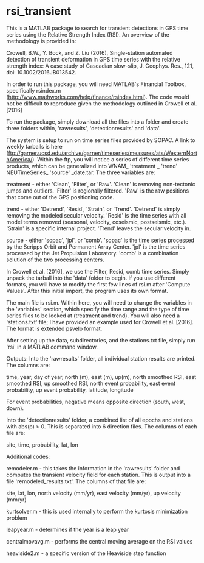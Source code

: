 # rsi_transient

This is a MATLAB package to search for transient detections in GPS time series using the Relative Strength Index (RSI). An overview of the methodology is provided in:

Crowell, B.W., Y. Bock, and Z. Liu (2016), Single-station automated detection of transient deformation in GPS time series with the relative strength index: A case study of Cascadian slow-slip, J. Geophys. Res., 121, doi: 10.1002/2016JB013542.

In order to run this package, you will need MATLAB's Financial Toolbox, specifically rsindex.m (http://www.mathworks.com/help/finance/rsindex.html). The code would not be difficult to reproduce given the methodology outlined in Crowell et al. [2016]

To run the package, simply download all the files into a folder and create three folders within, 'rawresults', 'detectionresults' and 'data'.

The system is setup to run on time series files provided by SOPAC. A link to weekly tarballs is here (ftp://garner.ucsd.edu/archive/garner/timeseries/measures/ats/WesternNorthAmerica/). Within the ftp, you will notice a series of different time series products, which can be generalized into WNAM_ 'treatment _ 'trend' NEUTimeSeries_ 'source' _date.tar. The three variables are:

treatment - either 'Clean', 'Filter', or 'Raw'. 'Clean' is removing non-tectonic jumps and outliers. 'Filter' is regionally filtered. 'Raw' is the raw positions that come out of the GPS positioning code.

trend - either 'Detrend', 'Resid', 'Strain', or 'Trend'. 'Detrend' is simply removing the modeled secular velocity. 'Resid' is the time series with all model terms removed (seasonal, velocity, coseismic, postseismic, etc.). 'Strain' is a specific internal project. 'Trend' leaves the secular velocity in.

source - either 'sopac', 'jpl', or 'comb'. 'sopac' is the time series processed by the Scripps Orbit and Permanent Array Center. 'jpl' is the time series processed by the Jet Propulsion Laboratory. 'comb' is a combination solution of the two processing centers.

In Crowell et al. [2016], we use the Filter, Resid, comb time series. Simply unpack the tarball into the 'data' folder to begin. If you use different formats, you will have to modify the first few lines of rsi.m after 'Compute Values'. After this initial import, the program uses its own format.

The main file is rsi.m. Within here, you will need to change the variables in the 'variables' section, which specify the time range and the type of time series files to be looked at (treatment and trend). You will also need a 'stations.txt' file; I have provided an example used for Crowell et al. [2016]. The format is extended psvelo format.

After setting up the data, subdirectories, and the stations.txt file, simply run 'rsi' in a MATLAB command window. 

Outputs:
Into the 'rawresults' folder, all individual station results are printed. The columns are:

time, year, day of year, north (m), east (m), up(m), north smoothed RSI, east smoothed RSI, up smoothed RSI, north event probability, east event probability, up event probability, latitude, longitude

For event probabilities, negative means opposite direction (south, west, down).

Into the 'detectionresults' folder, a combined list of all epochs and stations with abs(p) > 0. This is separated into 6 direction files. The columns of each file are:

site, time, probability, lat, lon

Additional codes:

remodeler.m - this takes the information in the 'rawresults' folder and computes the transient velocity field for each station. This is output into a file 'remodeled_results.txt'. The columns of that file are:

site, lat, lon, north velocity (mm/yr), east velocity (mm/yr), up velocity (mm/yr)

kurtsolver.m - this is used internally to perform the kurtosis minimization problem

leapyear.m - determines if the year is a leap year

centralmovavg.m - performs the central moving average on the RSI values

heaviside2.m - a specific version of the Heaviside step function

